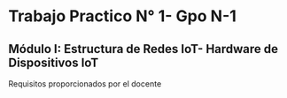 # Trabajo Practico N° 1- Gpo N-1
## Módulo I: Estructura de Redes IoT- Hardware de Dispositivos IoT

Requisitos proporcionados por el docente